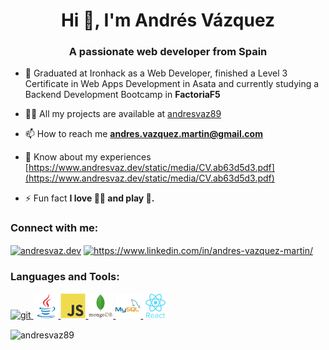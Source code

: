 <h1 align="center">Hi 👋, I'm Andrés Vázquez</h1>
<h3 align="center">A passionate web developer from Spain</h3>

- 🌱 Graduated at Ironhack as a Web Developer, finished a Level 3 Certificate in Web Apps Development in Asata and currently studying a Backend Development Bootcamp in **FactoriaF5**

- 👨‍💻 All my projects are available at [andresvaz89](andresvaz89)

- 📫 How to reach me **andres.vazquez.martin@gmail.com**

- 📄 Know about my experiences [https://www.andresvaz.dev/static/media/CV.ab63d5d3.pdf](https://www.andresvaz.dev/static/media/CV.ab63d5d3.pdf)

- ⚡ Fun fact **I love 🎵🎶 and play 🎸.**

<h3 align="left">Connect with me:</h3>
<p align="left">
<a href="https://andresvaz.dev" target="blank"><img align="center" src="https://raw.githubusercontent.com/rahuldkjain/github-profile-readme-generator/master/src/images/icons/Social/devto.svg" alt="andresvaz.dev" height="30" width="40" /></a>
<a href="https://linkedin.com/in/https://www.linkedin.com/in/andres-vazquez-martin/" target="blank"><img align="center" src="https://raw.githubusercontent.com/rahuldkjain/github-profile-readme-generator/master/src/images/icons/Social/linked-in-alt.svg" alt="https://www.linkedin.com/in/andres-vazquez-martin/" height="30" width="40" /></a>
</p>

<h3 align="left">Languages and Tools:</h3>
<p align="left"> <a href="https://git-scm.com/" target="_blank" rel="noreferrer"> <img src="https://www.vectorlogo.zone/logos/git-scm/git-scm-icon.svg" alt="git" width="40" height="40"/> </a> <a href="https://www.java.com" target="_blank" rel="noreferrer"> <img src="https://raw.githubusercontent.com/devicons/devicon/master/icons/java/java-original.svg" alt="java" width="40" height="40"/> </a> <a href="https://developer.mozilla.org/en-US/docs/Web/JavaScript" target="_blank" rel="noreferrer"> <img src="https://raw.githubusercontent.com/devicons/devicon/master/icons/javascript/javascript-original.svg" alt="javascript" width="40" height="40"/> </a> <a href="https://www.mongodb.com/" target="_blank" rel="noreferrer"> <img src="https://raw.githubusercontent.com/devicons/devicon/master/icons/mongodb/mongodb-original-wordmark.svg" alt="mongodb" width="40" height="40"/> </a> <a href="https://www.mysql.com/" target="_blank" rel="noreferrer"> <img src="https://raw.githubusercontent.com/devicons/devicon/master/icons/mysql/mysql-original-wordmark.svg" alt="mysql" width="40" height="40"/> </a> <a href="https://reactjs.org/" target="_blank" rel="noreferrer"> <img src="https://raw.githubusercontent.com/devicons/devicon/master/icons/react/react-original-wordmark.svg" alt="react" width="40" height="40"/> </a> </p>

<p><img align="center" src="https://github-readme-stats.vercel.app/api/top-langs?username=andresvaz89&show_icons=true&locale=en&layout=compact" alt="andresvaz89" /></p>
